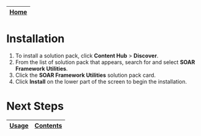 [Home](../README.md) |
|--------------------------------------------|

# Installation

1. To install a solution pack, click **Content Hub** > **Discover**.
2. From the list of solution pack that appears, search for and select **SOAR Framework Utilities**.
3. Click the **SOAR Framework Utilities** solution pack card.
4. Click **Install** on the lower part of the screen to begin the installation.

# Next Steps
| [Usage](./usage.md) | [Contents](./contents.md) |
|---------------------|---------------------------|